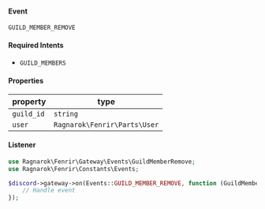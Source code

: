 #### Event
`GUILD_MEMBER_REMOVE`

#### Required Intents
- `GUILD_MEMBERS`

#### Properties
|property|type|
|--------|----|
|`guild_id`|`string`|
|`user`|`Ragnarok\Fenrir\Parts\User`|

#### Listener
```php
use Ragnarok\Fenrir\Gateway\Events\GuildMemberRemove;
use Ragnarok\Fenrir\Constants\Events;

$discord->gateway->on(Events::GUILD_MEMBER_REMOVE, function (GuildMemberRemove $event) {
    // Handle event
});
```
